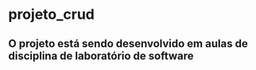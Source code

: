 # projeto_crud
## O projeto está sendo desenvolvido em aulas de disciplina de laboratório de software
